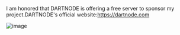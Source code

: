 I am honored that DARTNODE is offering a free server to sponsor my project.DARTNODE's official website:https://dartnode.com

![image](https://github.com/qwer-search/GO-APP/assets/76470356/5db37611-a647-48eb-82fc-eb5a682d17f1)

